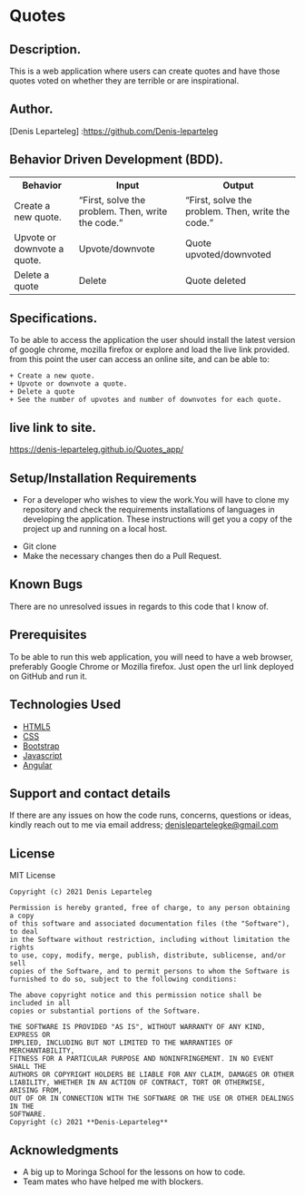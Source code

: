 # Quotes

## Description.
This is a web application where users can create quotes and have those quotes voted on whether they are terrible or are inspirational.  

## Author.
[Denis Leparteleg] :https://github.com/Denis-leparteleg

## Behavior Driven Development (BDD).
<table>
        <tr>
          <th>Behavior</th>
          <th>Input</th>
          <th>Output</th>
        </tr>
        <tr>
        <td>Create a new quote.</td>
        <td>“First, solve the problem. Then, write the code.”</td>
        <td>“First, solve the problem. Then, write the code.”</td>
        </tr>
        <tr>
        <td>Upvote or downvote a quote.</td>
        <td>Upvote/downvote</td>
        <td>Quote upvoted/downvoted</td>
        </tr>
        <tr>
        <td>Delete a quote</td>
        <td>Delete</td>
        <td>Quote deleted</td>
        </tr>
</table>
      
## Specifications.
To be able to access the application the user should install the latest version of google chrome, mozilla firefox or explore and load the live link provided.
from this point the user can access an online site, and can be able to:
```
+ Create a new quote.
+ Upvote or downvote a quote.
+ Delete a quote
+ See the number of upvotes and number of downvotes for each quote.

```
##  live link to site.
https://denis-leparteleg.github.io/Quotes_app/

## Setup/Installation Requirements
* For a developer who wishes to view the work.You will have to clone my repository and check the requirements installations of languages in developing the application.
These instructions will get you a copy of the project up and running on a local host.
+ Git clone 
+ Make the necessary changes then do a Pull Request.

## Known Bugs
There are no unresolved issues in regards to this code that I know of.

## Prerequisites
To be able to run this web application, you will need to have a web browser, preferably Google Chrome or Mozilla firefox.
Just open the url link deployed on GitHub and run it.

## Technologies Used
* [HTML5](https://github.com/topics/html5)
* [CSS](https://github.com/topics/css3)
* [Bootstrap](https://github.com/topics/bootstrap)
* [Javascript](https://github.com/topics/javascript)
* [Angular](https://github.com/topics/angular)



## Support and contact details
If there are any issues on how the code runs, concerns, questions or ideas, kindly reach out to me via email address; 
denislepartelegke@gmail.com

## License
MIT License
```
Copyright (c) 2021 Denis Leparteleg

Permission is hereby granted, free of charge, to any person obtaining a copy
of this software and associated documentation files (the "Software"), to deal
in the Software without restriction, including without limitation the rights
to use, copy, modify, merge, publish, distribute, sublicense, and/or sell
copies of the Software, and to permit persons to whom the Software is
furnished to do so, subject to the following conditions:

The above copyright notice and this permission notice shall be included in all
copies or substantial portions of the Software.

THE SOFTWARE IS PROVIDED "AS IS", WITHOUT WARRANTY OF ANY KIND, EXPRESS OR
IMPLIED, INCLUDING BUT NOT LIMITED TO THE WARRANTIES OF MERCHANTABILITY,
FITNESS FOR A PARTICULAR PURPOSE AND NONINFRINGEMENT. IN NO EVENT SHALL THE
AUTHORS OR COPYRIGHT HOLDERS BE LIABLE FOR ANY CLAIM, DAMAGES OR OTHER
LIABILITY, WHETHER IN AN ACTION OF CONTRACT, TORT OR OTHERWISE, ARISING FROM,
OUT OF OR IN CONNECTION WITH THE SOFTWARE OR THE USE OR OTHER DEALINGS IN THE
SOFTWARE.
Copyright (c) 2021 **Denis-Leparteleg**
```
## Acknowledgments

* A big up to Moringa School for the lessons on how to code.
* Team mates who have helped me with blockers.
